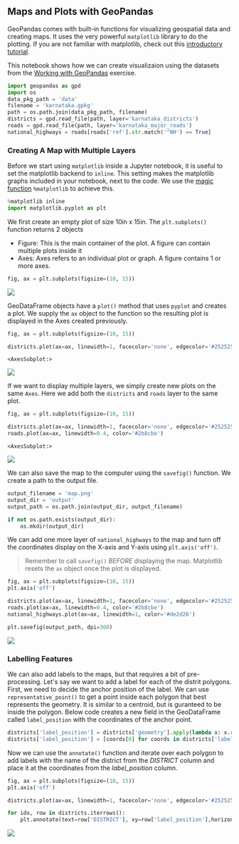 ## Maps and Plots with GeoPandas

GeoPandas comes with built-in functions for visualizing geospatial data and creating maps. It uses the very powerful `matplotlib` library to do the plotting. If you are not familiar with matplotlib, check out this [introductory tutorial](https://www.data-blogger.com/2017/11/15/python-matplotlib-pyplot-a-perfect-combination/).

This notebook shows how we can create visualizaion using the datasets from the [Working with GeoPandas](#working-with-geopandas) exercise.


```python
import geopandas as gpd
import os
data_pkg_path = 'data'
filename = 'karnataka.gpkg'
path = os.path.join(data_pkg_path, filename)
districts = gpd.read_file(path, layer='karnataka_districts')
roads = gpd.read_file(path, layer='karnataka_major_roads')
national_highways = roads[roads['ref'].str.match('^NH') == True]
```

### Creating A Map with Multiple Layers

Before we start using `matplotlib` inside a Jupyter notebook, it is useful to set the matplotlib backend to `inline`. This setting makes the matplotlib graphs included in your notebook, next to the code. We use the [magic function](https://ipython.readthedocs.io/en/stable/interactive/tutorial.html#magics-explained) `%matplotlib` to achieve this.


```python
%matplotlib inline
import matplotlib.pyplot as plt
```

We first create an empty plot of size 10in x 15in. The `plt.subplots()` function returns 2 objects

* Figure: This is the main container of the plot. A figure can contain multiple plots inside it
* Axes:  Axes refers to an individual plot or graph. A figure contains 1 or more axes.


```python
fig, ax = plt.subplots(figsize=(10, 15))
```


    
![](supplement1_plotting_files/supplement1_plotting_8_0.png)
    


GeoDataFrame objects have a `plot()` method that uses `pyplot` and creates a plot. We supply the `ax` object to the function so the resulting plot is displayed in the Axes created previously.


```python
fig, ax = plt.subplots(figsize=(10, 15))

districts.plot(ax=ax, linewidth=1, facecolor='none', edgecolor='#252525')
```




    <AxesSubplot:>




    
![](supplement1_plotting_files/supplement1_plotting_10_1.png)
    


If we want to display multiple layers, we simply create new plots on the same `Axes`. Here we add both the `districts` and `roads` layer to the same plot.


```python
fig, ax = plt.subplots(figsize=(10, 15))

districts.plot(ax=ax, linewidth=1, facecolor='none', edgecolor='#252525')
roads.plot(ax=ax, linewidth=0.4, color='#2b8cbe')
```




    <AxesSubplot:>




    
![](supplement1_plotting_files/supplement1_plotting_12_1.png)
    


We can also save the map to the computer using the `savefig()` function. We create a path to the output file. 


```python
output_filename = 'map.png'
output_dir = 'output'
output_path = os.path.join(output_dir, output_filename)

if not os.path.exists(output_dir):
    os.mkdir(output_dir)
```

We can add one more layer of `national_highways` to the map and turn off the coordinates display on the X-axis and Y-axis using `plt.axis('off')`.

> Remember to call `savefig()` *BEFORE* displaying the map. Matplotlib resets the `ax` object once the plot is displayed. 


```python
fig, ax = plt.subplots(figsize=(10, 15))
plt.axis('off')

districts.plot(ax=ax, linewidth=1, facecolor='none', edgecolor='#252525')
roads.plot(ax=ax, linewidth=0.4, color='#2b8cbe')
national_highways.plot(ax=ax, linewidth=1, color='#de2d26')

plt.savefig(output_path, dpi=300)
```


    
![](supplement1_plotting_files/supplement1_plotting_16_0.png)
    


### Labelling Features

We can also add labels to the maps, but that requires a bit of pre-processing. Let's say we want to add a label for each of the distrit polygons. First, we need to decide the anchor position of the label. We can use `representative_point()` to get a point inside each polygon that best represents the geometry. It is similar to a centroid, but is guranteed to be inside the polygon. Below code creates a new field in the GeoDataFrame called `label_position` with the coordinates of the anchor point.


```python
districts['label_position'] = districts['geometry'].apply(lambda x: x.representative_point().coords[:])
districts['label_position'] = [coords[0] for coords in districts['label_position']]
```

Now we can use the `annotate()` function and iterate over each polygon to add labels with the name of the district from the *DISTRICT* column and place it at the coordinates from the *label_position* column.


```python
fig, ax = plt.subplots(figsize=(10, 15))
plt.axis('off')

districts.plot(ax=ax, linewidth=1, facecolor='none', edgecolor='#252525')

for idx, row in districts.iterrows():
    plt.annotate(text=row['DISTRICT'], xy=row['label_position'],horizontalalignment='center')

```


    
![](supplement1_plotting_files/supplement1_plotting_21_0.png)
    

